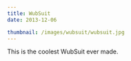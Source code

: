 ```yaml
---
title: WubSuit
date: 2013-12-06

thumbnail: /images/wubsuit/wubsuit.jpg
---
```


This is the coolest WubSuit ever made.
